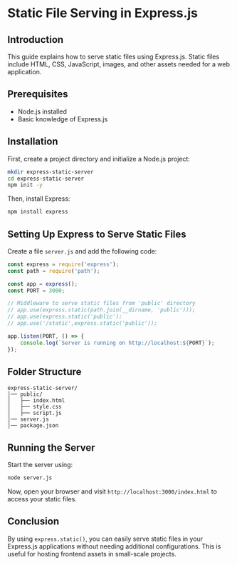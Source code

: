 # Static File Serving in Express.js

## Introduction
This guide explains how to serve static files using Express.js. Static files include HTML, CSS, JavaScript, images, and other assets needed for a web application.

## Prerequisites
- Node.js installed
- Basic knowledge of Express.js

## Installation
First, create a project directory and initialize a Node.js project:
```sh
mkdir express-static-server
cd express-static-server
npm init -y
```

Then, install Express:
```sh
npm install express
```

## Setting Up Express to Serve Static Files
Create a file `server.js` and add the following code:

```javascript
const express = require('express');
const path = require('path');

const app = express();
const PORT = 3000;

// Middleware to serve static files from 'public' directory
// app.use(express.static(path.join(__dirname, 'public')));
// app.use(express.static('public');
// app.use('/static',express.static('public'));

app.listen(PORT, () => {
    console.log(`Server is running on http://localhost:${PORT}`);
});
```

## Folder Structure
```
express-static-server/
│── public/
│   ├── index.html
│   ├── style.css
│   ├── script.js
│── server.js
│── package.json
```

## Running the Server
Start the server using:
```sh
node server.js
```

Now, open your browser and visit `http://localhost:3000/index.html` to access your static files.

## Conclusion
By using `express.static()`, you can easily serve static files in your Express.js applications without needing additional configurations. This is useful for hosting frontend assets in small-scale projects.


